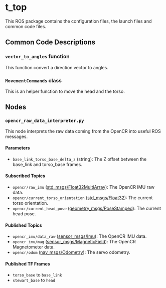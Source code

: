 # t_top

This ROS package contains the configuration files, the launch files and common code files.

## Common Code Descriptions

### `vector_to_angles` function

This function convert a direction vector to angles.

### `MovementCommands` class

This is an helper function to move the head and the torso.

## Nodes

### `opencr_raw_data_interpreter.py`

This node interprets the raw data coming from the OpenCR into useful ROS messages.

#### Parameters

- `base_link_torso_base_delta_z` (string): The Z offset between the base_link and torso_base frames.

#### Subscribed Topics

- `opencr/raw_imu` ([std_msgs/Float32MultiArray](http://docs.ros.org/en/noetic/api/std_msgs/html/msg/Float32MultiArray.html)):
  The OpenCR IMU raw data.
- `opencr/current_torso_orientation` ([std_msgs/Float32](http://docs.ros.org/en/noetic/api/std_msgs/html/msg/Float32.html)):
  The current torso orientation.
- `opencr/current_head_pose` ([geometry_msgs/PoseStamped](http://docs.ros.org/en/noetic/api/geometry_msgs/html/msg/PoseStamped.html)):
  The current head pose.

#### Published Topics

- `opencr_imu/data_raw` ([sensor_msgs/Imu](http://docs.ros.org/en/noetic/api/sensor_msgs/html/msg/Imu.html)): The OpenCR
  IMU data.
- `opencr_imu/mag` ([sensor_msgs/MagneticField](http://docs.ros.org/en/noetic/api/sensor_msgs/html/msg/MagneticField.html)):
  The OpenCR Magnetometer data.
- `opencr/odom` ([nav_msgs/Odometry](http://docs.ros.org/en/noetic/api/nav_msgs/html/msg/Odometry.html)): The servo
  odometry.

#### Published TF Frames

- `torso_base` to `base_link`
- `stewart_base` to `head`
